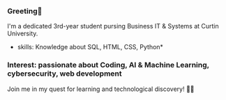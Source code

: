 ### Greeting👋
<!--
**rusheegopaul/RusheeGopaul** is a ✨ _special_ ✨ repository because its `README.md` (this file) appears on your GitHub profile.
-->

I'm a dedicated 3rd-year student pursing Business IT & Systems at Curtin University.

* skills: Knowledge about SQL, HTML, CSS, Python*
### Interest: passionate about Coding, AI & Machine Learning, cybersecurity, web development
Join me in my quest for learning and technological discovery! 🚀🌟
